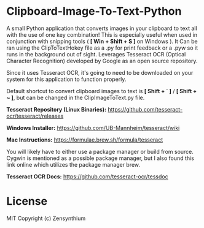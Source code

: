 # Clipboard-Image-To-Text-Python
A small Python application that converts images in your clipboard to text all with the use of one key combination! This is especially useful when used in conjunction with snipping tools ( **[ Win + Shift + S ]** on Windows ). It Can be ran using the ClipToTextHokey file as a .py for print feedback or a .pyw so it runs in the background out of sight. Leverages Tesseract OCR (Optical Character Recognition) developed by Google as an open source repository.

Since it uses Tesseract OCR, it's going to need to be downloaded on your system for this application to function properly. 

Default shortcut to convert clipboard images to text is **[ Shift + ` ]** / **[ Shift + ~ ]**, but can be changed in the ClipImageToText.py file.

**Tesseract Repository (Linux Binaries):**
https://github.com/tesseract-ocr/tesseract/releases

**Windows Installer:**
https://github.com/UB-Mannheim/tesseract/wiki

**Mac Instructions:**
https://formulae.brew.sh/formula/tesseract

You will likely have to either use a package manager or build from source. Cygwin is mentioned as a possible package manager, but I also found this link online which utilizes the package manager brew.

**Tesseract OCR Docs:**
https://github.com/tesseract-ocr/tessdoc

# License
MIT
Copyright (c) Zensynthium